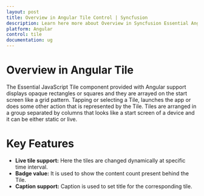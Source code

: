 ```yaml
---
layout: post
title: Overview in Angular Tile Control | Syncfusion
description: Learn here more about Overview in Syncfusion Essential Angular Tile Control, its elements, and more.
platform: Angular
control: tile
documentation: ug
---
```


# Overview in Angular Tile 

The Essential JavaScript Tile component provided with Angular support displays opaque rectangles or squares and they are arrayed on the start screen like a grid pattern. Tapping or selecting a Tile, launches the app or does some other action that is represented by the Tile. Tiles are arranged in a group separated by columns that looks like a start screen of a device and it can be either static or live.

# Key Features

*   **Live tile support:** Here the tiles are changed dynamically at specific time interval.
*	**Badge value:** It is used to show the content count present behind the Tile.
*	**Caption support:** Caption is used to set title for the corresponding tile.


